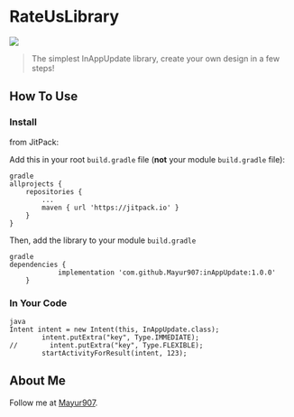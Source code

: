# RateUsLibrary
[![](https://jitpack.io/v/Mayur907/inAppUpdate.svg)](https://jitpack.io/#Mayur907/inAppUpdate)

>The simplest InAppUpdate library, create your own design in a few steps!
 

## How To Use
### Install
from JitPack:

Add this in your root `build.gradle` file (**not** your module `build.gradle` file):
```
gradle
allprojects {
    repositories {
        ...
        maven { url 'https://jitpack.io' }
    }
}

```
Then, add the library to your module `build.gradle`
```
gradle
dependencies {
	        implementation 'com.github.Mayur907:inAppUpdate:1.0.0'
	}
```

### In Your Code
```
java
Intent intent = new Intent(this, InAppUpdate.class);
        intent.putExtra("key", Type.IMMEDIATE);
//        intent.putExtra("key", Type.FLEXIBLE);
        startActivityForResult(intent, 123);

```
## About Me
Follow me at [Mayur907](https://github.com/Mayur907).
